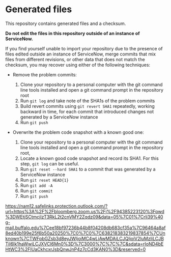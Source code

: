 # Generated files
This repository contains generated files and a checksum.

**Do not edit the files in this repository outside of an instance of ServiceNow.**

If you find yourself unable to import your repository due to the presence of files edited outside an instance of ServiceNow, merge commits that mix files from different revisions, or other data that does not match the checksum, you may recover using either of the following techniques:
* Remove the problem commits:
  1. Clone your repository to a personal computer with the git command line tools installed and open a git command prompt in the repository root
  2. Run `git log` and take note of the SHA1s of the problem commits
  3. Build revert commits using `git revert SHA1` repeatedly, working backward in time, for each commit that introduced changes not generated by a ServiceNow instance
  4. Run `git push`

* Overwrite the problem code snapshot with a known good one:
  1. Clone your repository to a personal computer with the git command line tools installed and open a git command prompt in the repository root,
  2. Locate a known good code snapshot and record its SHA1. For this step, `git log` can be useful.
  2. Run `git reset --hard SHA1` to a commit that was generated by a ServiceNow instance
  3. Run `git reset HEAD{1}`
  4. Run `git add -A`
  5. Run `git commit`
  6. Run `git push`


https://nam12.safelinks.protection.outlook.com/?url=https%3A%2F%2Fbloomberg.zoom.us%2Fj%2F94385223120%3Fpwd%3DWEtjSCtmcjlzT3RkL2t2cnVMY2Zqdz09&data=05%7C01%7Crli39%40g-mail.buffalo.edu%7Cee18bf97236b44b8f04208db683cf35a%7C96464a8af8ed40b199e25f6b50a20250%7C0%7C0%7C638218383219837854%7CUnknown%7CTWFpbGZsb3d8eyJWIjoiMC4wLjAwMDAiLCJQIjoiV2luMzIiLCJBTiI6Ik1haWwiLCJXVCI6Mn0%3D%7C3000%7C%7C%7C&sdata=rIoND4bEHtWC3%2FIUaCkhcxrJsbQnwJnP4z7cCd3KAN0%3D&reserved=0
